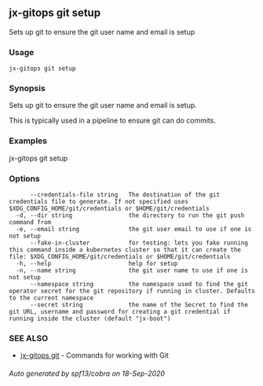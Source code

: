 ## jx-gitops git setup

Sets up git to ensure the git user name and email is setup

### Usage

```
jx-gitops git setup
```

### Synopsis

Sets up git to ensure the git user name and email is setup.
  
This is typically used in a pipeline to ensure git can do commits.

### Examples

  jx-gitops git setup

### Options

```
      --credentials-file string   The destination of the git credentials file to generate. If not specified uses $XDG_CONFIG_HOME/git/credentials or $HOME/git/credentials
  -d, --dir string                the directory to run the git push command from
  -e, --email string              the git user email to use if one is not setup
      --fake-in-cluster           for testing: lets you fake running this command inside a kubernetes cluster so that it can create the file: $XDG_CONFIG_HOME/git/credentials or $HOME/git/credentials
  -h, --help                      help for setup
  -n, --name string               the git user name to use if one is not setup
      --namespace string          the namespace used to find the git operator secret for the git repository if running in cluster. Defaults to the current namespace
      --secret string             the name of the Secret to find the git URL, username and password for creating a git credential if running inside the cluster (default "jx-boot")
```

### SEE ALSO

* [jx-gitops git](jx-gitops_git.md)	 - Commands for working with Git

###### Auto generated by spf13/cobra on 18-Sep-2020
